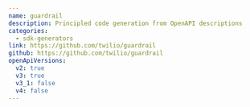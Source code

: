 ```yaml
---
name: guardrail
description: Principled code generation from OpenAPI descriptions
categories:
  - sdk-generators
link: https://github.com/twilio/guardrail
github: https://github.com/twilio/guardrail
openApiVersions:
  v2: true
  v3: true
  v3_1: false
  v4: false
---
```


